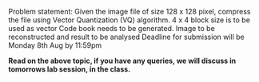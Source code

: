 Problem statement: Given the image file of size 128 x 128 pixel, compress the file using Vector Quantization (VQ) algorithm.
4 x 4 block size is to be used as vector
Code book needs to be generated.
Image to be reconstructed and result to be analysed
Deadline for submission will be Monday 8th Aug by 11:59pm

**Read on the above topic, if you have any queries, we will discuss in tomorrows lab session, in the class.**
